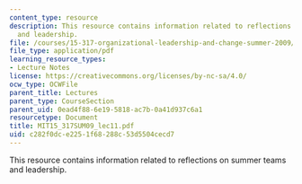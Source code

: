 ```yaml
---
content_type: resource
description: This resource contains information related to reflections on summer teams
  and leadership.
file: /courses/15-317-organizational-leadership-and-change-summer-2009/c282f0dce2251f68288c53d5504cecd7_MIT15_317SUM09_lec11.pdf
file_type: application/pdf
learning_resource_types:
- Lecture Notes
license: https://creativecommons.org/licenses/by-nc-sa/4.0/
ocw_type: OCWFile
parent_title: Lectures
parent_type: CourseSection
parent_uid: 0ead4f88-6e19-5818-ac7b-0a41d937c6a1
resourcetype: Document
title: MIT15_317SUM09_lec11.pdf
uid: c282f0dc-e225-1f68-288c-53d5504cecd7
---
```

This resource contains information related to reflections on summer teams and leadership.